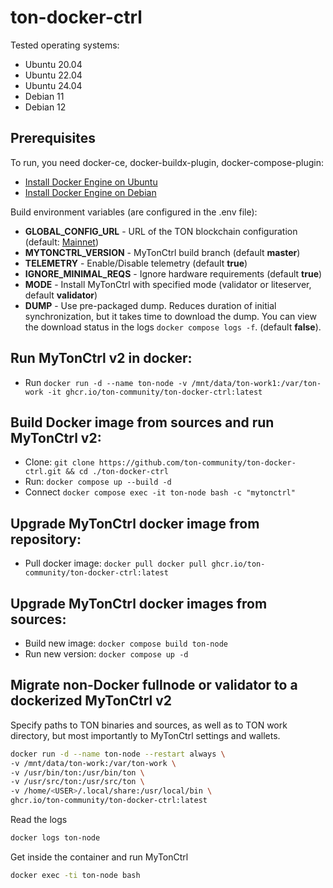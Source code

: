 # ton-docker-ctrl

Tested operating systems:
* Ubuntu 20.04
* Ubuntu 22.04
* Ubuntu 24.04
* Debian 11
* Debian 12

## Prerequisites
To run, you need docker-ce, docker-buildx-plugin, docker-compose-plugin:

* [Install Docker Engine on Ubuntu](https://docs.docker.com/engine/install/ubuntu/)
* [Install Docker Engine on Debian](https://docs.docker.com/engine/install/debian/)

Build environment variables (are configured in the .env file):

* **GLOBAL_CONFIG_URL** - URL of the TON blockchain configuration (default: [Mainnet](https://ton.org/global.config.json))
* **MYTONCTRL_VERSION** - MyTonCtrl build branch (default **master**)
* **TELEMETRY** - Enable/Disable telemetry (default **true**)
* **IGNORE_MINIMAL_REQS** - Ignore hardware requirements (default **true**) 
* **MODE** - Install MyTonCtrl with specified mode (validator or liteserver, default **validator**)
* **DUMP** - Use pre-packaged dump. Reduces duration of initial synchronization, but it takes time to download the dump. You can view the download status in the logs `docker compose logs -f`. (default **false**).

## Run MyTonCtrl v2 in docker:
* Run `docker run -d --name ton-node -v /mnt/data/ton-work1:/var/ton-work -it ghcr.io/ton-community/ton-docker-ctrl:latest`

## Build Docker image from sources and run MyTonCtrl v2:

* Clone: `git clone https://github.com/ton-community/ton-docker-ctrl.git && cd ./ton-docker-ctrl`
* Run: `docker compose up --build -d`
* Connect `docker compose exec -it ton-node bash -c "mytonctrl"`

## Upgrade MyTonCtrl docker image from repository:
* Pull docker image: `docker pull docker pull ghcr.io/ton-community/ton-docker-ctrl:latest`

## Upgrade MyTonCtrl docker images from sources:

* Build new image: `docker compose build ton-node`
* Run new version: `docker compose up -d`

## Migrate non-Docker fullnode or validator to a dockerized MyTonCtrl v2

Specify paths to TON binaries and sources, as well as to TON work directory, but most importantly to MyTonCtrl settings and wallets. 

```bash
docker run -d --name ton-node --restart always \
-v /mnt/data/ton-work:/var/ton-work \
-v /usr/bin/ton:/usr/bin/ton \
-v /usr/src/ton:/usr/src/ton \
-v /home/<USER>/.local/share:/usr/local/bin \
ghcr.io/ton-community/ton-docker-ctrl:latest
```

Read the logs
```bash
docker logs ton-node
```

Get inside the container and run MyTonCtrl
```bash
docker exec -ti ton-node bash
```
